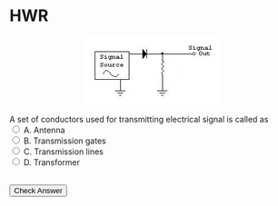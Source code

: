 # HWR
<p align="center">
<img src="./diodes2_files/halfWaveDiagram.jpg">
</p>
<div class="container">
A set of conductors used for transmitting electrical signal is called as
<FORM method="POST" onSubmit="return checkAnswer(this,'C','answer1');">
<INPUT TYPE="RADIO" VALUE="A" NAME="cc"> A. Antenna<BR>
<INPUT TYPE="RADIO" VALUE="B" NAME="cc"> B. Transmission gates<BR>
<INPUT TYPE="RADIO" VALUE="C" NAME="cc"> C. Transmission lines<BR>
<INPUT TYPE="RADIO" VALUE="D" NAME="cc"> D. Transformer<BR><BR>

<INPUT TYPE="SUBMIT" VALUE="Check Answer"><BR>

<p id="answer1"></p>

</FORM>
</div>
